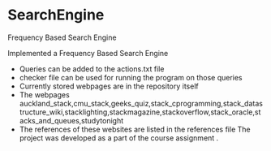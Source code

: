 # SearchEngine
Frequency Based Search Engine

Implemented a Frequency Based Search Engine 
* Queries can be added to the actions.txt file
* checker file can be used for running the program on those queries
* Currently stored webpages are in the repository itself
* The webpages auckland_stack,cmu_stack,geeks_quiz,stack_cprogramming,stack_datastructure_wiki,stacklighting,stackmagazine,stackoverflow,stack_oracle,stacks_and_queues,studytonight
* The references of these websites are listed in the references file
The project was developed as a part of the course assignment .

